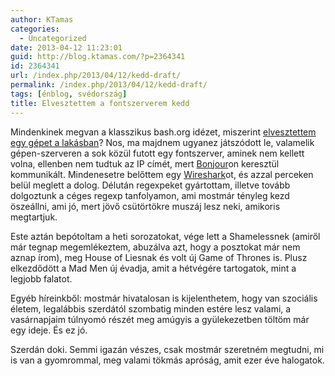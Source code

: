 ```yaml
---
author: KTamas
categories:
  - Uncategorized
date: 2013-04-12 11:23:01
guid: http://blog.ktamas.com/?p=2364341
id: 2364341
url: /index.php/2013/04/12/kedd-draft/
permalink: /index.php/2013/04/12/kedd-draft/
tags: [énblog, svédország]
title: Elvesztettem a fontszerverem kedd
---
```


Mindenkinek megvan a klasszikus bash.org idézet, miszerint [elvesztettem egy gépet a lakásban](http://bash.org/?5273)? Nos, ma majdnem ugyanez játszódott le, valamelik gépen-szerveren a sok közül futott egy fontszerver, aminek nem kellett volna, ellenben nem tudtuk az IP címét, mert [Bonjour](http://en.wikipedia.org/wiki/Bonjour_(software))on keresztül kommunikált. Mindenesetre belőttem egy [Wireshark](http://www.wireshark.org)ot, és azzal perceken belül meglett a dolog. Délután regexpeket gyártottam, illetve tovább dolgoztunk a céges regexp tanfolyamon, ami mostmár tényleg kezd öszeállni, ami jó, mert jövő csütörtökre muszáj lesz neki, amikoris megtartjuk.

Este aztán bepótoltam a heti sorozatokat, vége lett a Shamelessnek (amiről már tegnap megemlékeztem, abuzálva azt, hogy a posztokat már nem aznap írom), meg House of Liesnak és volt új Game of Thrones is. Plusz elkezdődött a Mad Men új évadja, amit a hétvégére tartogatok, mint a legjobb falatot.

Egyéb híreinkből: mostmár hivatalosan is kijelenthetem, hogy van szociális életem, legalábbis szerdától szombatig minden estére lesz valami, a vasárnapjaim túlnyomó részét meg amúgyis a gyülekezetben töltöm már egy ideje. És ez jó.

Szerdán doki. Semmi igazán vészes, csak mostmár szeretném megtudni, mi is van a gyomrommal, meg valami tökmás apróság, amit ezer éve halogatok.
